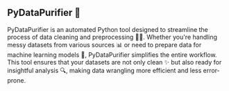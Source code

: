 ## PyDataPurifier 🧹
PyDataPurifier is an automated Python tool designed to streamline the process of data cleaning and preprocessing 🧑‍💻. Whether you're handling messy datasets from various sources 📊 or need to prepare data for machine learning models 🤖, PyDataPurifier simplifies the entire workflow. This tool ensures that your datasets are not only clean ✨ but also ready for insightful analysis 🔍, making data wrangling more efficient and less error-prone.

